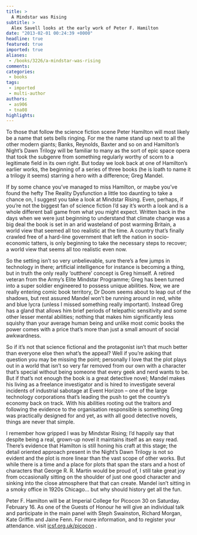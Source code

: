 ```yaml
---
title: >
  A Mindstar was Rising
subtitle: >
  Alex Savell looks at the early work of Peter F. Hamilton
date: "2013-02-01 00:24:39 +0000"
headline: true
featured: true
imported: true
aliases:
 - /books/3226/a-mindstar-was-rising
comments:
categories:
 - books
tags:
 - imported
 - multi-author
authors:
 - as906
 - tna08
highlights:
---
```


To those that follow the science fiction scene Peter Hamilton will most likely be a name that sets bells ringing. For me the name stand up next to all the other modern giants; Banks, Reynolds, Baxter and so on and Hamilton’s Night’s Dawn Trilogy will be familiar to many as the sort of epic space opera that took the subgenre from something regularly worthy of scorn to a legitimate field in its own right. But today we look back at one of Hamilton’s earlier works, the beginning of a series of three books (he is loath to name it a trilogy it seems) starring a hero with a difference; Greg Mandel.

If by some chance you’ve managed to miss Hamilton, or maybe you’ve found the hefty The Reality Dysfunction a little too daunting to take a chance on, I suggest you take a look at Mindstar Rising. Even, perhaps, if you’re not the biggest fan of science fiction I’d say it’s worth a look and is a whole different ball game from what you might expect. Written back in the days when we were just beginning to understand that climate change was a big deal the book is set in an arid wasteland of post warming Britain, a world view that seemed all too realistic at the time. A country that’s finally crawled free of a hard-line government that left the nation in socio-economic tatters, is only beginning to take the necessary steps to recover; a world view that seems all too realistic even now.

So the setting isn’t so very unbelievable, sure there’s a few jumps in technology in there; artificial intelligence for instance is becoming a thing, but in truth the only really ‘outthere’ concept is Greg himself. A retired veteran from the Army’s Elite Mindstar Programme; Greg has been turned into a super soldier engineered to possess unique abilities. Now, we are really entering comic book territory, Dr Doom seems about to leap out of the shadows, but rest assured Mandel won’t be running around in red, white and blue lycra (unless I missed something really important). Instead Greg has a gland that allows him brief periods of telepathic sensitivity and some other lesser mental abilities; nothing that makes him significantly less squishy than your average human being and unlike most comic books the power comes with a price that’s more than just a small amount of social awkwardness.

So if it’s not that science fictional and the protagonist isn’t that much better than everyone else then what’s the appeal? Well if you’re asking that question you may be missing the point; personally I love that the plot plays out in a world that isn’t so very far removed from our own with a character that’s special without being someone that every geek and nerd wants to be. But if that’s not enough the book is a great detective novel; Mandel makes his living as a freelance investigator and is hired to investigate several incidents of industrial sabotage at Event Horizon – one of the large technology corporations that’s leading the push to get the country’s economy back on track. With his abilities rooting out the traitors and following the evidence to the organisation responsible is something Greg was practically designed for and yet, as with all good detective novels, things are never that simple.

I remember how gripped I was by Mindstar Rising; I’d happily say that despite being a real, grown-up novel it maintains itself as an easy read. There’s evidence that Hamilton is still honing his craft at this stage; the detail oriented approach present in the Night’s Dawn Trilogy is not so evident and the plot is more linear than the vast scope of other works. But while there is a time and a place for plots that span the stars and a host of characters that George R. R. Martin would be proud of, I still take great joy from occasionally sitting on the shoulder of just one good character and sinking into the close atmosphere that that can create. Mandel isn’t sitting in a smoky office in 1920s Chicago… but why should history get all the fun.

Peter F. Hamilton will be at Imperial College for Picocon 30 on Saturday. February 16. As one of the Guests of Honour he will give an individual talk and participate in the main panel with Steph Swainston, Richard Morgan, Kate Griffin and Jaine Fenn. For more information, and to register your attendance. visit [icsf.org.uk/picocon](http://icsf.org.uk/picocon) .
